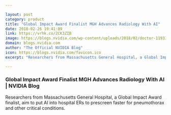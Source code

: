 ```yaml
---

layout: post
category: product
title: "Global Impact Award Finalist MGH Advances Radiology With AI"
date: 2018-02-26 19:41:09
link: https://vrhk.co/2CK3ZIB
image: https://blogs.nvidia.com/wp-content/uploads/2018/02/doctor-1193318_960_720.jpg
domain: blogs.nvidia.com
author: "The Official NVIDIA Blog"
icon: https://blogs.nvidia.com/favicon.ico
excerpt: "Researchers from Massachusetts General Hospital, a Global Impact Award finalist, aim to put AI into hospital ERs to prescreen faster for pneumothorax and other critical conditions. "

---
```


### Global Impact Award Finalist MGH Advances Radiology With AI | NVIDIA Blog

Researchers from Massachusetts General Hospital, a Global Impact Award finalist, aim to put AI into hospital ERs to prescreen faster for pneumothorax and other critical conditions. 